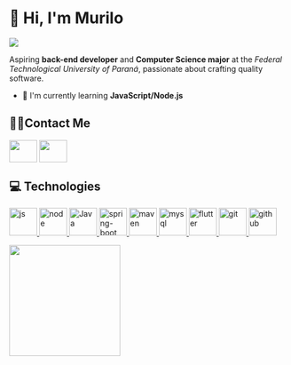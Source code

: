 <h1>👋 Hi, I'm Murilo</h1>  

![](https://komarev.com/ghpvc/?username=murilo-l1&color=blue&style=flat-square)

Aspiring **back-end developer** and **Computer Science major** at the *Federal Technological University of Paraná*, passionate about crafting quality software.

- 🌱 I'm currently learning **JavaScript/Node.js**
 
<h2 align="left">🐱‍💻Contact Me</h2>
<p align="left">
<a href="https://www.linkedin.com/in/murilo-lusvarghi-garcia-b021aa206/" target="blank"><img align="center" src="https://cdn.jsdelivr.net/npm/simple-icons@3.0.1/icons/linkedin.svg" alt="" height="40" width="50" /></a>
<a href="mailto:murilolusvarghi@outlook.com" target="blank"><img align="center" src="https://cdn.jsdelivr.net/npm/simple-icons@3.0.1/icons/gmail.svg" alt="" height="40" width="50" /></a>
</p>

<h2 align="left">💻 Technologies </h2>
<p align="left"> 
<a href="https://github.com/murilo-l1/htpp-server-js" target="_blank"> <img src="https://cdn.jsdelivr.net/npm/simple-icons@3.0.1/icons/javascript.svg" alt="js" width="50" height="50"/> </a> 
<a href="https://github.com/murilo-l1/htpp-server-js" target="_blank"> <img src="https://cdn.jsdelivr.net/npm/simple-icons@3.0.1/icons/node-dot-js.svg" alt="node" width="50" height="50"/> </a> 
<a href="https://github.com/murilo-l1/spring-restapi-crud-employee" target="_blank"> <img src="https://cdn.jsdelivr.net/npm/simple-icons@3.0.1/icons/java.svg" alt="Java" width="50" height="50"/> </a> 
<a href="https://github.com/murilo-l1/spring-restapi-crud-employee" target="_blank"> <img src="https://cdn.jsdelivr.net/npm/simple-icons@3.0.1/icons/spring.svg" alt="spring-boot" width="50" height="50"/> </a> 
<a href="https://github.com/murilo-l1/spring-restapi-crud-employee" target="_blank"> <img src="https://cdn.jsdelivr.net/npm/simple-icons@3.0.1/icons/apachemaven.svg" alt="maven" width="50" height="50"/> </a> 
<a href="https://github.com/murilo-l1/spring-restapi-crud-employee" target="_blank"> <img src="https://cdn.jsdelivr.net/npm/simple-icons@3.0.1/icons/mysql.svg" alt="mysql" width="50" height="50"/> </a> 
<a href="https://github.com/murilo-l1/projeto-disp-moveis" target="_blank"> <img src="https://cdn.jsdelivr.net/npm/simple-icons@3.0.1/icons/flutter.svg" alt="flutter" width="50" height="50"/> </a> 
<a href="https://github.com/murilo-l1" target="_blank"> <img src="https://cdn.jsdelivr.net/npm/simple-icons@3.0.1/icons/git.svg" alt="git" width="50" height="50"/> </a> 
<a href="https://github.com/murilo-l1" target="_blank"> <img src="https://cdn.jsdelivr.net/npm/simple-icons@3.0.1/icons/github.svg" alt="github" width="50" height="50"/> </a> 

</p>

<a href="https://github.com/murilo-l1/http-server-js">
  <img height=200 align="center" src="https://github-readme-stats.vercel.app/api/top-langs?username=murilo-l1&layout=compact&langs_count=8&card_width=300" />
</a>
